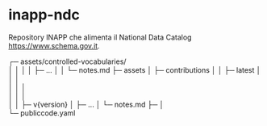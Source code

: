 # inapp-ndc
Repository INAPP che alimenta il National Data Catalog https://www.schema.gov.it.

┌─ assets/controlled-vocabularies/\
│  │  │ 
│  ├─ ...
│  │  └─ notes.md
├─ assets
│  ├─ contributions
│  │   ├─ latest
│  │   │   
│  │   │   
│  │   │   
│  │   ├─ v{version}
│  ├─ ...
│  └─ notes.md
├─ 
│  
└─ publiccode.yaml
